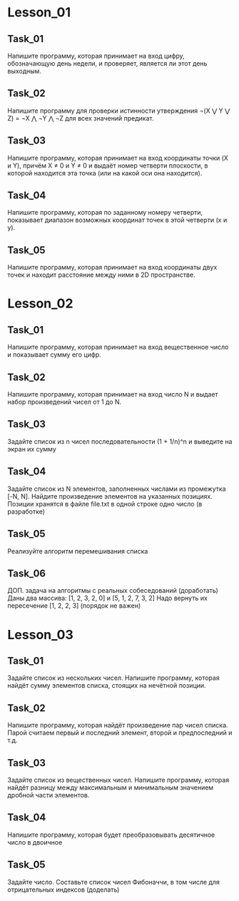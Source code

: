 # Lesson_01

## Task_01
Напишите программу, которая принимает на вход цифру, обозначающую день недели, и проверяет, является ли этот день выходным.
## Task_02
Напишите программу для проверки истинности утверждения ¬(X ⋁ Y ⋁ Z) = ¬X ⋀ ¬Y ⋀ ¬Z для всех значений предикат.
## Task_03
Напишите программу, которая принимает на вход координаты точки (X и Y), причём X ≠ 0 и Y ≠ 0 и выдаёт номер четверти плоскости, в которой находится эта точка (или на какой оси она находится).
## Task_04
Напишите программу, которая по заданному номеру четверти, показывает диапазон возможных координат точек в этой четверти (x и y).
## Task_05
Напишите программу, которая принимает на вход координаты двух точек и находит расстояние между ними в 2D пространстве.

# Lesson_02

## Task_01
Напишите программу, которая принимает на вход вещественное число и показывает сумму его цифр.
## Task_02
Напишите программу, которая принимает на вход число N и выдает набор произведений чисел от 1 до N.
## Task_03
Задайте список из n чисел последовательности (1 + 1/n)^n и выведите на экран их сумму
## Task_04
Задайте список из N элементов, заполненных числами из промежутка [-N, N]. 
Найдите произведение элементов на указанных позициях. 
Позиции хранятся в файле file.txt в одной строке одно число (в разработке)
## Task_05
Реализуйте алгоритм перемешивания списка
## Task_06
ДОП. задача на алгоритмы с реальных собеседований (доработать)
Даны два массива:
[1, 2, 3, 2, 0] и [5, 1, 2, 7, 3, 2]
Надо вернуть их пересечение
[1, 2, 2, 3]
(порядок не важен) 

# Lesson_03

## Task_01
Задайте список из нескольких чисел. Напишите программу, которая найдёт сумму элементов списка, стоящих на нечётной позиции.
## Task_02
Напишите программу, которая найдёт произведение пар чисел списка. Парой считаем первый и последний элемент, второй и предпоследний и т.д.
## Task_03
Задайте список из вещественных чисел. Напишите программу, которая найдёт разницу между максимальным и минимальным значением дробной части элементов.
## Task_04
Напишите программу, которая будет преобразовывать десятичное число в двоичное
## Task_05
Задайте число. Составьте список чисел Фибоначчи, в том числе для отрицательных индексов (доделать)

